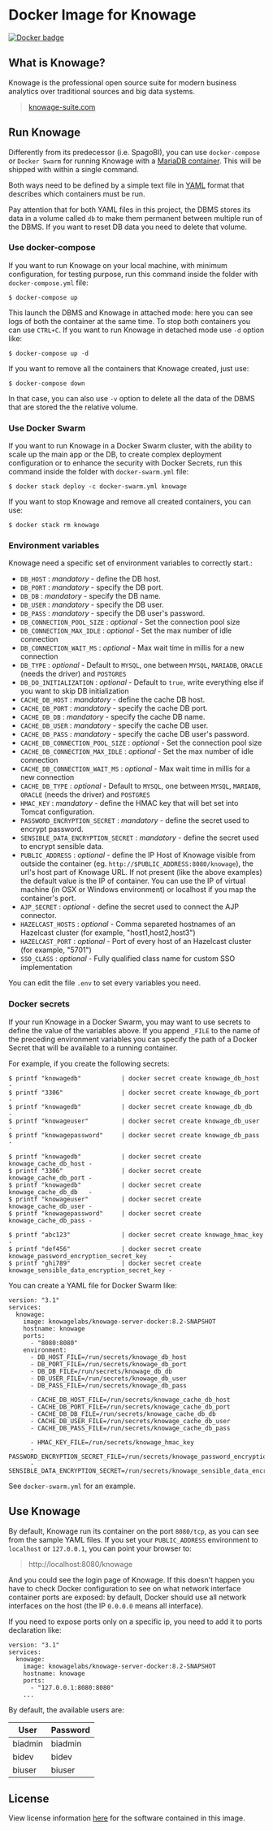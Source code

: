 # Docker Image for Knowage

[![Docker badge](https://img.shields.io/docker/pulls/knowagelabs/knowage-server-docker.svg)](https://hub.docker.com/r/knowagelabs/knowage-server-docker/)

## What is Knowage?

Knowage is the professional open source suite for modern business analytics over traditional sources and big data systems.

> [knowage-suite.com](https://www.knowage-suite.com)

## Run Knowage

Differently from its predecessor (i.e. SpagoBI), you can use ```docker-compose``` or ```Docker Swarm``` for running Knowage with a [MariaDB container](https://hub.docker.com/_/mariadb). This will be shipped with within a single command.

Both ways need to be defined by a simple text file in [YAML](https://docs.docker.com/compose/compose-file/) format that describes which containers must be run.

Pay attention that for both YAML files in this project, the DBMS stores its data in a volume called ```db``` to make them permanent between multiple run of the DBMS. If you want to reset DB data you need to delete that volume.

### Use docker-compose

If you want to run Knowage on your local machine, with minimum configuration, for testing purpose, run this command inside the folder with ```docker-compose.yml``` file:

```console
$ docker-compose up
```

This launch the DBMS and Knowage in attached mode: here you can see logs of both the container at the same time. To stop both containers you can use ```CTRL+C```. If you want to run Knowage in detached mode use ```-d``` option like:

```console
$ docker-compose up -d
```

If you want to remove all the containers that Knowage created, just use:

```console
$ docker-compose down
```

In that case, you can also use ```-v``` option to delete all the data of the DBMS that are stored the the relative volume.

### Use Docker Swarm

If you want to run Knowage in a Docker Swarm cluster, with the ability to scale up the main app or the DB, to create complex deployment configuration or to enhance the security with Docker Secrets, run this command inside the folder with ```docker-swarm.yml``` file:

```console
$ docker stack deploy -c docker-swarm.yml knowage
```

If you want to stop Knowage and remove all created containers, you can use:

```console
$ docker stack rm knowage
```

### Environment variables

Knowage need a specific set of environment variables to correctly start.:

* ```DB_HOST``` : *mandatory* - define the DB host.
* ```DB_PORT``` : *mandatory* - specify the DB port.
* ```DB_DB``` : *mandatory* - specify the DB name.
* ```DB_USER``` : *mandatory* - specify the DB user.
* ```DB_PASS``` : *mandatory* - specify the DB user's password.
* ```DB_CONNECTION_POOL_SIZE``` : *optional* - Set the connection pool size
* ```DB_CONNECTION_MAX_IDLE``` : *optional* - Set the max number of idle connection
* ```DB_CONNECTION_WAIT_MS``` : *optional* - Max wait time in millis for a new connection 
* ```DB_TYPE``` : *optional* - Default to ``MYSQL``, one between ``MYSQL``, ``MARIADB``, ``ORACLE`` (needs the driver)  and ``POSTGRES``
* ```DB_DO_INITIALIZATION``` : *optional* - Default to ``true``, write everything else if you want to skip DB initialization
* ```CACHE_DB_HOST``` : *mandatory* - define the cache DB host.
* ```CACHE_DB_PORT``` : *mandatory* - specify the cache DB port.
* ```CACHE_DB_DB``` : *mandatory* - specify the cache DB name.
* ```CACHE_DB_USER``` : *mandatory* - specify the cache DB user.
* ```CACHE_DB_PASS``` : *mandatory* - specify the cache DB user's password.
* ```CACHE_DB_CONNECTION_POOL_SIZE``` : *optional* - Set the connection pool size
* ```CACHE_DB_CONNECTION_MAX_IDLE``` : *optional* - Set the max number of idle connection
* ```CACHE_DB_CONNECTION_WAIT_MS``` : *optional* - Max wait time in millis for a new connection
* ```CACHE_DB_TYPE``` : *optional* - Default to ``MYSQL``, one between ``MYSQL``, ``MARIADB``, ``ORACLE`` (needs the driver)  and ``POSTGRES``
* ```HMAC_KEY``` : *mandatory* - define the HMAC key that will bet set into Tomcat configuration.
* ```PASSWORD_ENCRYPTION_SECRET``` : *mandatory* - define the secret used to encrypt password.
* ```SENSIBLE_DATA_ENCRYPTION_SECRET``` : *mandatory* - define the secret used to encrypt sensible data.
* ```PUBLIC_ADDRESS``` : *optional* - define the IP Host of Knowage visible from outside the container (eg. ```http://$PUBLIC_ADDRESS:8080/knowage```),  the url's host part of Knowage URL. If not present (like the above examples) the default value is the IP of container. You can use the IP of virtual machine (in OSX or Windows environment) or localhost if you map the container's port.
* ```AJP_SECRET``` : *optional* - define the secret used to connect the AJP connector.
* ```HAZELCAST_HOSTS``` : *optional* - Comma separeted hostnames of an Hazelcast cluster (for example, "host1,host2,host3")
* ```HAZELCAST_PORT``` : *optional* - Port of every host of an Hazelcast cluster (for example, "5701")
* ```SSO_CLASS``` : *optional* - Fully qualified class name for custom SSO implementation

You can edit the file ```.env``` to set every variables you need.

### Docker secrets

If your run Knowage in a Docker Swarm, you may want to use secrets to define the value of the variables above. If you append ```_FILE``` to the name of the preceding environment variables you can specify the path of a Docker Secret that will be available to a running container.

For example, if you create the following secrets:

```console
$ printf "knowagedb"           | docker secret create knowage_db_host -
$ printf "3306"                | docker secret create knowage_db_port -
$ printf "knowagedb"           | docker secret create knowage_db_db   -
$ printf "knowageuser"         | docker secret create knowage_db_user -
$ printf "knowagepassword"     | docker secret create knowage_db_pass -

$ printf "knowagedb"           | docker secret create knowage_cache_db_host -
$ printf "3306"                | docker secret create knowage_cache_db_port -
$ printf "knowagedb"           | docker secret create knowage_cache_db_db   -
$ printf "knowageuser"         | docker secret create knowage_cache_db_user -
$ printf "knowagepassword"     | docker secret create knowage_cache_db_pass -

$ printf "abc123"              | docker secret create knowage_hmac_key                            -
$ printf "def456"              | docker secret create knowage_password_encryption_secret_key      -
$ printf "ghi789"              | docker secret create knowage_sensible_data_encryption_secret_key -
```

You can create a YAML file for Docker Swarm like:

```console
version: "3.1"
services:
  knowage:
    image: knowagelabs/knowage-server-docker:8.2-SNAPSHOT
    hostname: knowage
    ports:
      - "8080:8080"
    environment:
      - DB_HOST_FILE=/run/secrets/knowage_db_host
      - DB_PORT_FILE=/run/secrets/knowage_db_port
      - DB_DB_FILE=/run/secrets/knowage_db_db
      - DB_USER_FILE=/run/secrets/knowage_db_user
      - DB_PASS_FILE=/run/secrets/knowage_db_pass

      - CACHE_DB_HOST_FILE=/run/secrets/knowage_cache_db_host
      - CACHE_DB_PORT_FILE=/run/secrets/knowage_cache_db_port
      - CACHE_DB_DB_FILE=/run/secrets/knowage_cache_db_db
      - CACHE_DB_USER_FILE=/run/secrets/knowage_cache_db_user
      - CACHE_DB_PASS_FILE=/run/secrets/knowage_cache_db_pass

      - HMAC_KEY_FILE=/run/secrets/knowage_hmac_key
      - PASSWORD_ENCRYPTION_SECRET_FILE=/run/secrets/knowage_password_encryption_secret_key
      - SENSIBLE_DATA_ENCRYPTION_SECRET=/run/secrets/knowage_sensible_data_encryption_secret_key
```

See ```docker-swarm.yml``` for an example.

## Use Knowage

By default, Knowage run its container on the port ```8080/tcp```, as you can see from the sample YAML files. If you set your ```PUBLIC_ADDRESS``` environment to ```localhost``` or ```127.0.0.1```, you can point your browser to:

> http://localhost:8080/knowage

And you could see the login page of Knowage. If this doesn't happen you have to check Docker configuration to see on what network interface container ports are exposed: by default, Docker should use all network interfaces on the host (the IP ```0.0.0.0``` means all interface).

If you need to expose ports only on a specific ip, you need to add it to ports declaration like:

```console
version: "3.1"
services:
  knowage:
    image: knowagelabs/knowage-server-docker:8.2-SNAPSHOT
    hostname: knowage
    ports:
      - "127.0.0.1:8080:8080"
    ...
```

By default, the available users are:

|User   |Password|
|-------|--------|
|biadmin|biadmin |
|bidev  |bidev   |
|biuser |biuser  |

## License

View license information [here](https://github.com/KnowageLabs/Knowage-Server/) for the software contained in this image.
